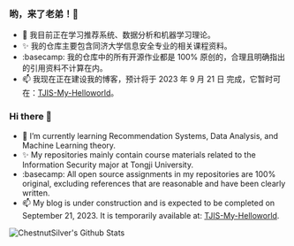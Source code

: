 ### 哟，来了老弟！👋

- 🌱 我目前正在学习推荐系统、数据分析和机器学习理论。
- ✨ 我的仓库主要包含同济大学信息安全专业的相关课程资料。
- :basecamp: 我的仓库中的所有开源作业都是 100% 原创的，合理且明确指出的引用资料不计算在内。
- 📫 我现在正在建设我的博客，预计将于 2023 年 9 月 21 日 完成，它暂时可在：[TJIS-My-Helloworld](https://chestnutsilver.github.io/TJIS-My-Helloworld)。

### Hi there 👋
- 🌱 I’m currently learning Recommendation Systems, Data Analysis, and Machine Learning theory.
- ✨ My repositories mainly contain course materials related to the Information Security major at Tongji University.
- :basecamp: All open source assignments in my repositories are 100% original, excluding references that are reasonable and have been clearly written.
- 📫 My blog is under construction and is expected to be completed on September 21, 2023. It is temporarily available at: [TJIS-My-Helloworld](https://chestnutsilver.github.io/TJIS-My-Helloworld).

![ChestnutSilver's Github Stats](https://github-readme-stats.vercel.app/api?username=ChestnutSilver&show_icons=true&title_color=009999&icon_color=009999&text_color=333333&bg_color=fff)


<!--
**ChestnutSilver/ChestnutSilver** is a ✨ _special_ ✨ repository because its `README.md` (this file) appears on your GitHub profile.

Here are some ideas to get you started:
- 👯 I’m looking to collaborate on ...
- 🤔 I’m looking for help with ...
- 💬 Ask me about ...
- 😄 Pronouns: ...
- ⚡ Fun fact: ...
-->
